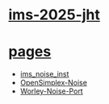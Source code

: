 # [ims-2025-jht](https://github.com/jht9629-nyu/ims-2025-jht.git)

# [pages](https://jht9629-nyu.github.io/ims-2025-jht/)

- [ims_noise_inst](wk01-noise/ims_noise_inst?=v1)
- [OpenSimplex-Noise](wk01-noise/OpenSimplex-Noise?=v1)
- [Worley-Noise-Port](wk01-noise/Worley-Noise-Port?=v1)

